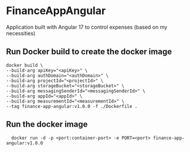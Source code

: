 # FinanceAppAngular
Application built with Angular 17 to control expenses (based on my necessities)

## Run Docker build to create the docker image
```
docker build \
--build-arg apiKey="<apiKey>" \
--build-arg authDomain="<authDomain>" \
--build-arg projectId="<projectId>" \
--build-arg storageBucket="<storageBucket>" \
--build-arg messagingSenderId="<messagingSenderId>" \
--build-arg appId="<appId>" \
--build-arg measurementId="<measurementId>" \
--tag finance-app-angular:v1.0.0 -f ./Dockerfile .
```

## Run the docker image
``` 
  docker run -d -p <port:container-port> -e PORT=<port> finance-app-angular:v1.0.0
```
